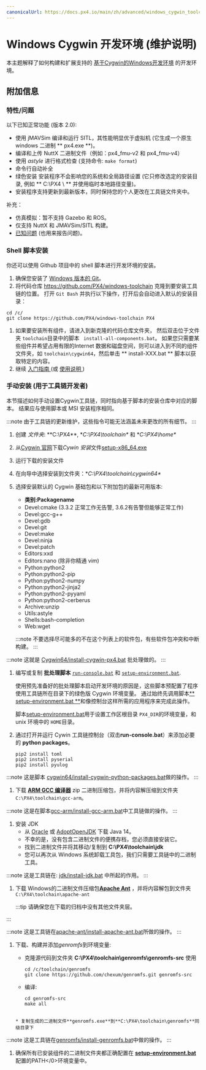 ```yaml
---
canonicalUrl: https://docs.px4.io/main/zh/advanced/windows_cygwin_toolchain_setup
---
```


# Windows Cygwin 开发环境 (维护说明)

本主题解释了如何构建和扩展支持的 [基于Cygwin的Windows开发环境](../dev_setup/dev_env_windows_cygwin.md) 的开发环境。


## 附加信息

<a id="features"></a>

### 特性/问题

以下已知正常功能 (版本 2.0):

* 使用 jMAVSim 编译和运行 SITL，其性能明显优于虚拟机 (它生成一个原生windows 二进制 ** px4.exe **)。
* 编译和上传 NuttX 二进制文件（例如：px4_fmu-v2 和 px4_fmu-v4）
* 使用 *astyle* 进行格式检查 (支持命令: `make format`)
* 命令行自动补全
* 绿色安装 安装程序不会影响您的系统和全局路径设置 (它只修改选定的安装目录, 例如 ** C:\PX4 \ ** 并使用临时本地路径变量)。
* 安装程序支持更新到最新版本，同时保持您的个人更改在工具链文件夹中。

补充：
* 仿真模拟：暂不支持 Gazebo 和 ROS。
* 仅支持 NuttX 和 JMAVSim/SITL 构建。
* [已知问题](https://github.com/orgs/PX4/projects/6) (也用来报告问题)。

<a id="script_setup"></a>

### Shell 脚本安装

你还可以使用 Github 项目中的 shell 脚本进行开发环境的安装。

1. 确保您安装了 [Windows 版本的 Git](https://git-scm.com/download/win)。
1. 将代码仓库 https://github.com/PX4/windows-toolchain 克隆到要安装工具链的位置。 打开 `Git Bash` 并执行以下操作，打开后会自动进入默认的安装目录：
```
cd /c/
git clone https://github.com/PX4/windows-toolchain PX4
```
1. 如果要安装所有组件，请进入到新克隆的代码仓库文件夹， 然后双击位于文件夹 `toolchain`目录中的脚本 ` install-all-components.bat`。 如果您只需要某些组件并希望占用有限的Internet 数据和磁盘空间，则可以进入到不同的组件文件夹，如 ` toolchain\cygwin64 `，然后单击 ** install-XXX.bat ** 脚本以获取特定的内容。
1. 继续 [ 入门指南 ](#getting_started) (或 [ 使用说明 ](#usage_instructions))


<a id="manual_setup"></a>

### 手动安装 (用于工具链开发者)

本节描述如何手动设置Cygwin工具链，同时指向基于脚本的安装仓库中对应的脚本。 结果应与使用脚本或 MSI 安装程序相同。

:::note
由于工具链的更新维护，这些指令可能无法涵盖未来更改的所有细节。
:::

1. 创建 *文件夹*: **C:\PX4\**, **C:\PX4\toolchain\** 和 **C:\PX4\home\**
1. 从[Cygwin 官网](https://cygwin.com/install.html)下载*Cywin 安装*文件[setup-x86_64.exe](https://cygwin.com/setup-x86_64.exe)
1. 运行下载的安装文件
1. 在向导中选择安装到文件夹：**C:\PX4\toolchain\cygwin64\**
1. 选择安装默认的 Cygwin 基础包和以下附加包的最新可用版本:

   * **类别:Packagename**
   * Devel:cmake (3.3.2 正常工作无告警, 3.6.2有告警但能够正常工作)
   * Devel:gcc-g++
   * Devel:gdb
   * Devel:git
   * Devel:make
   * Devel:ninja
   * Devel:patch
   * Editors:xxd
   * Editors:nano (除非你精通 vim)
   * Python:python2
   * Python:python2-pip
   * Python:python2-numpy
   * Python:python2-jinja2
   * Python:python2-pyyaml
   * Python:python2-cerberus
   * Archive:unzip
   * Utils:astyle
   * Shells:bash-completion
   * Web:wget

   :::note
不要选择尽可能多的不在这个列表上的软件包，有些软件包冲突和中断构建。
:::

:::note
这就是 [Cygwin64/install-cygwin-px4.bat](https://github.com/MaEtUgR/PX4Toolchain/blob/master/toolchain/cygwin64/install-cygwin-px4.bat) 批处理做的。
:::

1. 编写或复制 **批处理脚本** [`run-console.bat`](https://github.com/MaEtUgR/PX4Toolchain/blob/master/run-console.bat) 和 [`setup-environment.bat`](https://github.com/PX4/windows-toolchain/blob/master/toolchain/scripts/setup-environment.bat).

   使用预先准备好的批处理脚本启动开发环境的原因是，这些脚本预配置了程序使用工具链所在目录下的绿色版 Cygwin 环境变量。 通过始终先调用脚本[** setup-environment.bat **](https://github.com/PX4/windows-toolchain/blob/master/toolchain/scripts/setup-environment.bat)和像控制台这样所需的应用程序来完成此操作。

   脚本[setup-environment.bat](https://github.com/PX4/windows-toolchain/blob/master/toolchain/scripts/setup-environment.bat)用于设置工作区根目录 `PX4_DIR`的环境变量，和 unix 环境中的 `HOME`目录。

1. 通过打开并运行 Cywin 工具链控制台（双击**run-console.bat**）来添加必要的 **python packages**。
   ```
   pip2 install toml
   pip2 install pyserial
   pip2 install pyulog
   ```

:::note
这是脚本 [cygwin64/install-cygwin-python-packages.bat](https://github.com/MaEtUgR/PX4Toolchain/blob/master/toolchain/cygwin64/install-cygwin-python-packages.bat)做的操作。
:::

1. 下载 [**ARM GCC 编译器**](https://developer.arm.com/open-source/gnu-toolchain/gnu-rm/downloads) zip 二进制压缩包，并将内容解压缩到文件夹 `C:\PX4\toolchain\gcc-arm`。

:::note
这是在脚本[gcc-arm/install-gcc-arm.bat](https://github.com/MaEtUgR/PX4Toolchain/blob/master/toolchain/gcc-arm/install-gcc-arm.bat)中工具链做的操作。
:::

1. 安装 JDK
   * 从 [Oracle](https://www.oracle.com/java/technologies/javase-jdk14-downloads.html) 或 [AdoptOpenJDK](https://adoptopenjdk.net/) 下载 Java 14。
   * 不幸的是，没有包含二进制文件的便携存档，您必须直接安装它。
   * 找到二进制文件并将其移动/复制到 **C:\PX4\toolchain\jdk**
   * 您可以再次从 Windows 系统卸载工具包，我们只需要工具链中的二进制工具。

:::note
这是工具链在: [jdk/install-jdk.bat](https://github.com/MaEtUgR/PX4Toolchain/blob/master/toolchain/jdk/install-jdk.bat) 中所起的作用。
:::

1. 下载 Windows的二进制文件压缩包[**Apache Ant**](https://ant.apache.org/bindownload.cgi) ，并将内容解包到文件夹 `C:\PX4\toolchain\apache-ant`

   :::tip
 请确保您在下载的归档中没有其他文件夹层。

:::

:::note
这是工具链在[apache-ant/install-apache-ant.bat](https://github.com/MaEtUgR/PX4Toolchain/blob/master/toolchain/apache-ant/install-apache-ant.bat)所做的操作。
:::

1. 下载、构建并添加*genromfs*到环境变量:
   * 克隆源代码到文件夹 **C:\PX4\toolchain\genromfs\genromfs-src** 使用
     ```
     cd /c/toolchain/genromfs
     git clone https://github.com/chexum/genromfs.git genromfs-src
     ```

   * 编译:
     ```
     cd genromfs-src
     make all
    ```

    * 复制生成的二进制文件**genromfs.exe**到**C:\PX4\toolchain\genromfs**同级目录下

:::note
这是工具链在[genromfs/install-genromfs.bat](https://github.com/MaEtUgR/PX4Toolchain/blob/master/toolchain/genromfs/install-genromfs.bat)中做的操作。
:::

1. 确保所有已安装组件的二进制文件夹都正确配置在 [**setup-environment.bat**](https://github.com/PX4/windows-toolchain/blob/master/toolchain/scripts/setup-environment.bat)配置的</code>PATH</0>环境变量中。
